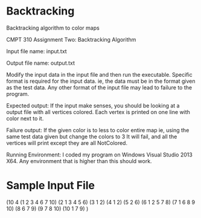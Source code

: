 # Backtracking
Backtracking algorithm to color maps

CMPT 310 Assignment Two: Backtracking Algorithm

Input file name: input.txt

Output file name: output.txt

Modify the input data in the input file and then run the executable.
Specific format is required for the input data.
ie, the data must be in the format given as the test data. 
Any other format of the input file may lead to failure to the program.

Expected output:
If the input make senses, you should be looking at a output file with all vertices colored.
Each vertex is printed on one line with color next to it.

Failure output:
If the given color is to less to color entire map
ie, using the same test data given but change the colors to 3
It will fail, and all the vertices will print except they are all NotColored.

Running Environment:
I coded my program on Windows Visual Studio 2013 X64. Any environment that is higher than this should work.

# Sample Input File
(10 4
(1 2 3 4 6 7 10)
(2 1 3 4 5 6)
(3 1 2)
(4 1 2)
(5 2 6)
(6 1 2 5 7 8)
(7 1 6 8 9 10)
(8 6 7 9)
(9 7 8 10)
(10 1 7 9)
)
